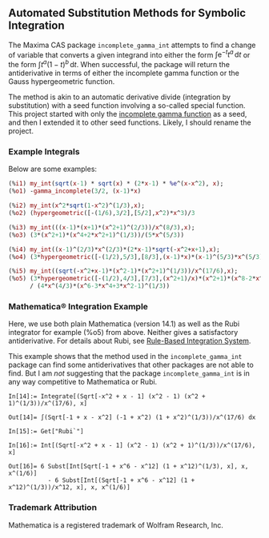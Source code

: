 ## Automated Substitution Methods for Symbolic Integration

The Maxima CAS package `incomplete_gamma_int` attempts to find a change of variable that converts 
a given integrand into either the form $\int \mathrm{e}^{-t} t^a  \, \mathrm{d}t$ or
the form $\int t^a (1-t)^b \, \mathrm{d}t$. When successful, the package will return the 
antiderivative in terms of either the incomplete gamma function or the Gauss hypergeometric function. 

The method is akin to an automatic derivative divide (integration by substitution)
with a seed function involving a so-called special function. This project started with only
the [incomplete gamma function](https://dlmf.nist.gov/8.2) as a seed, and then I extended it 
to other seed functions. Likely, I should rename the project.


### Example Integrals

Below are some examples:

```maxima
(%i1) my_int(sqrt(x-1) * sqrt(x) * (2*x-1) * %e^(x-x^2), x);
(%o1) -gamma_incomplete(3/2, (x-1)*x)

(%i2) my_int(x^2*sqrt(1-x^2)^(1/3),x);
(%o2) (hypergeometric([-(1/6),3/2],[5/2],x^2)*x^3)/3

(%i3) my_int(((x-1)*(x+1)*(x^2+1)^(2/3))/x^(8/3),x);
(%o3) (3*(x^2+1)*(x^4+2*x^2+1)^(1/3))/(5*x^(5/3))

(%i4) my_int((x-1)^(2/3)*x^(2/3)*(2*x-1)*sqrt(-x^2+x+1),x);
(%o4) (3*hypergeometric([-(1/2),5/3],[8/3],(x-1)*x)*(x-1)^(5/3)*x^(5/3))/5

(%i5) my_int((sqrt(-x^2+x-1)*(x^2-1)*(x^2+1)^(1/3))/x^(17/6),x);
(%o5) (3*hypergeometric([-(1/2),4/3],[7/3],(x^2+1)/x)*(x^2+1)*(x^8-2*x^6+2*x^2-1)^(1/3)) 
      / (4*x^(4/3)*(x^6-3*x^4+3*x^2-1)^(1/3))
```

### Mathematica® Integration Example

Here, we use both plain Mathematica (version 14.1) as well as the Rubi integrator for example (%o5) from above. 
Neither gives a satisfactory antiderivative. For details about Rubi, see [Rule-Based Integration System](https://rulebasedintegration.org/). 

This example shows that the method used in the `incomplete_gamma_int` package can
find some antiderivatives that other packages are not able to find. But I am _not_ suggesting that the package `incomplete_gamma_int` is in any way competitive to 
Mathematica or Rubi.
```
In[14]:= Integrate[(Sqrt[-x^2 + x - 1] (x^2 - 1) (x^2 + 1)^(1/3))/x^(17/6), x]

Out[14]= ∫(Sqrt[-1 + x - x^2] (-1 + x^2) (1 + x^2)^(1/3))/x^(17/6) dx

In[15]:= Get["Rubi`"]

In[16]:= Int[(Sqrt[-x^2 + x - 1] (x^2 - 1) (x^2 + 1)^(1/3))/x^(17/6), x]

Out[16]= 6 Subst[Int[Sqrt[-1 + x^6 - x^12] (1 + x^12)^(1/3), x], x, x^(1/6)] 
           - 6 Subst[Int[(Sqrt[-1 + x^6 - x^12] (1 + x^12)^(1/3))/x^12, x], x, x^(1/6)]
```
 
 
### Trademark Attribution

Mathematica is a registered trademark of Wolfram Research, Inc.